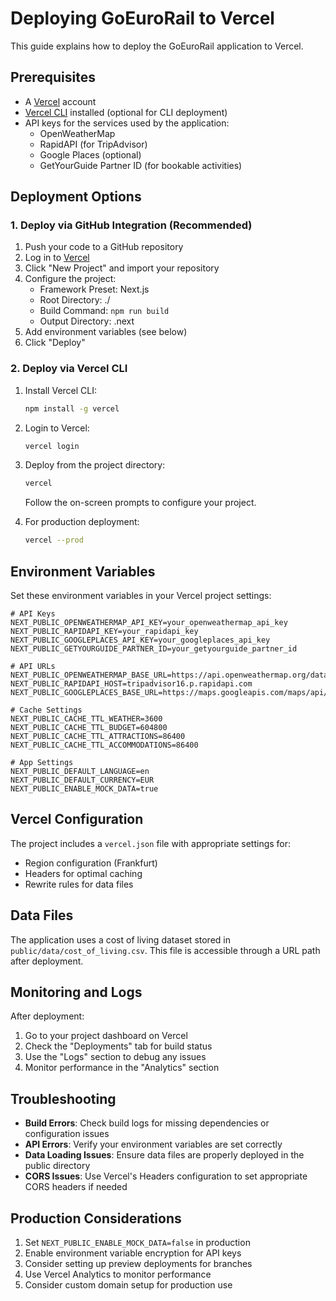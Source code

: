 # Deploying GoEuroRail to Vercel

This guide explains how to deploy the GoEuroRail application to Vercel.

## Prerequisites

- A [Vercel](https://vercel.com) account
- [Vercel CLI](https://vercel.com/docs/cli) installed (optional for CLI deployment)
- API keys for the services used by the application:
  - OpenWeatherMap
  - RapidAPI (for TripAdvisor)
  - Google Places (optional)
  - GetYourGuide Partner ID (for bookable activities)

## Deployment Options

### 1. Deploy via GitHub Integration (Recommended)

1. Push your code to a GitHub repository
2. Log in to [Vercel](https://vercel.com)
3. Click "New Project" and import your repository
4. Configure the project:
   - Framework Preset: Next.js
   - Root Directory: ./
   - Build Command: `npm run build`
   - Output Directory: .next
5. Add environment variables (see below)
6. Click "Deploy"

### 2. Deploy via Vercel CLI

1. Install Vercel CLI:
   ```bash
   npm install -g vercel
   ```

2. Login to Vercel:
   ```bash
   vercel login
   ```

3. Deploy from the project directory:
   ```bash
   vercel
   ```

   Follow the on-screen prompts to configure your project.

4. For production deployment:
   ```bash
   vercel --prod
   ```

## Environment Variables

Set these environment variables in your Vercel project settings:

```
# API Keys
NEXT_PUBLIC_OPENWEATHERMAP_API_KEY=your_openweathermap_api_key
NEXT_PUBLIC_RAPIDAPI_KEY=your_rapidapi_key
NEXT_PUBLIC_GOOGLEPLACES_API_KEY=your_googleplaces_api_key
NEXT_PUBLIC_GETYOURGUIDE_PARTNER_ID=your_getyourguide_partner_id

# API URLs
NEXT_PUBLIC_OPENWEATHERMAP_BASE_URL=https://api.openweathermap.org/data/2.5
NEXT_PUBLIC_RAPIDAPI_HOST=tripadvisor16.p.rapidapi.com
NEXT_PUBLIC_GOOGLEPLACES_BASE_URL=https://maps.googleapis.com/maps/api/place

# Cache Settings
NEXT_PUBLIC_CACHE_TTL_WEATHER=3600
NEXT_PUBLIC_CACHE_TTL_BUDGET=604800
NEXT_PUBLIC_CACHE_TTL_ATTRACTIONS=86400
NEXT_PUBLIC_CACHE_TTL_ACCOMMODATIONS=86400

# App Settings
NEXT_PUBLIC_DEFAULT_LANGUAGE=en
NEXT_PUBLIC_DEFAULT_CURRENCY=EUR
NEXT_PUBLIC_ENABLE_MOCK_DATA=true
```

## Vercel Configuration

The project includes a `vercel.json` file with appropriate settings for:
- Region configuration (Frankfurt)
- Headers for optimal caching
- Rewrite rules for data files

## Data Files

The application uses a cost of living dataset stored in `public/data/cost_of_living.csv`. This file is accessible through a URL path after deployment.

## Monitoring and Logs

After deployment:
1. Go to your project dashboard on Vercel
2. Check the "Deployments" tab for build status
3. Use the "Logs" section to debug any issues
4. Monitor performance in the "Analytics" section

## Troubleshooting

- **Build Errors**: Check build logs for missing dependencies or configuration issues
- **API Errors**: Verify your environment variables are set correctly
- **Data Loading Issues**: Ensure data files are properly deployed in the public directory
- **CORS Issues**: Use Vercel's Headers configuration to set appropriate CORS headers if needed

## Production Considerations

1. Set `NEXT_PUBLIC_ENABLE_MOCK_DATA=false` in production
2. Enable environment variable encryption for API keys
3. Consider setting up preview deployments for branches
4. Use Vercel Analytics to monitor performance
5. Consider custom domain setup for production use 